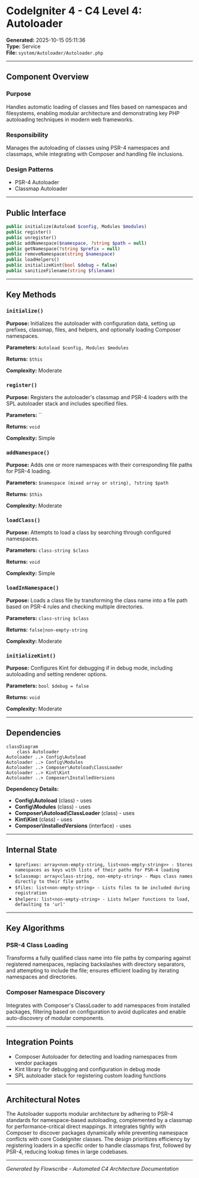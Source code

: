 # CodeIgniter 4 - C4 Level 4: Autoloader

**Generated:** 2025-10-15 05:11:36  
**Type:** Service  
**File:** `system/Autoloader/Autoloader.php`

---

## Component Overview

### Purpose
Handles automatic loading of classes and files based on namespaces and filesystems, enabling modular architecture and demonstrating key PHP autoloading techniques in modern web frameworks.

### Responsibility
Manages the autoloading of classes using PSR-4 namespaces and classmaps, while integrating with Composer and handling file inclusions.

### Design Patterns
- PSR-4 Autoloader
- Classmap Autoloader

---

## Public Interface

```php
public initialize(Autoload $config, Modules $modules)
public register()
public unregister()
public addNamespace($namespace, ?string $path = null)
public getNamespace(?string $prefix = null)
public removeNamespace(string $namespace)
public loadHelpers()
public initializeKint(bool $debug = false)
public sanitizeFilename(string $filename)
```

---

## Key Methods

### `initialize()`

**Purpose:** Initializes the autoloader with configuration data, setting up prefixes, classmap, files, and helpers, and optionally loading Composer namespaces.

**Parameters:** `Autoload $config, Modules $modules`

**Returns:** `$this`

**Complexity:** Moderate

### `register()`

**Purpose:** Registers the autoloader's classmap and PSR-4 loaders with the SPL autoloader stack and includes specified files.

**Parameters:** ``

**Returns:** `void`

**Complexity:** Simple

### `addNamespace()`

**Purpose:** Adds one or more namespaces with their corresponding file paths for PSR-4 loading.

**Parameters:** `$namespace (mixed array or string), ?string $path`

**Returns:** `$this`

**Complexity:** Moderate

### `loadClass()`

**Purpose:** Attempts to load a class by searching through configured namespaces.

**Parameters:** `class-string $class`

**Returns:** `void`

**Complexity:** Simple

### `loadInNamespace()`

**Purpose:** Loads a class file by transforming the class name into a file path based on PSR-4 rules and checking multiple directories.

**Parameters:** `class-string $class`

**Returns:** `false|non-empty-string`

**Complexity:** Moderate

### `initializeKint()`

**Purpose:** Configures Kint for debugging if in debug mode, including autoloading and setting renderer options.

**Parameters:** `bool $debug = false`

**Returns:** `void`

**Complexity:** Moderate

---

## Dependencies

```mermaid
classDiagram
    class Autoloader
Autoloader ..> Config\Autoload
Autoloader ..> Config\Modules
Autoloader ..> Composer\Autoload\ClassLoader
Autoloader ..> Kint\Kint
Autoloader ..> Composer\InstalledVersions
```

**Dependency Details:**

- **Config\Autoload** (class) - uses
- **Config\Modules** (class) - uses
- **Composer\Autoload\ClassLoader** (class) - uses
- **Kint\Kint** (class) - uses
- **Composer\InstalledVersions** (interface) - uses

---

## Internal State

- `$prefixes: array<non-empty-string, list<non-empty-string>> - Stores namespaces as keys with lists of their paths for PSR-4 loading`
- `$classmap: array<class-string, non-empty-string> - Maps class names directly to their file paths`
- `$files: list<non-empty-string> - Lists files to be included during registration`
- `$helpers: list<non-empty-string> - Lists helper functions to load, defaulting to 'url'`

---

## Key Algorithms

### PSR-4 Class Loading

Transforms a fully qualified class name into file paths by comparing against registered namespaces, replacing backslashes with directory separators, and attempting to include the file; ensures efficient loading by iterating namespaces and directories.

### Composer Namespace Discovery

Integrates with Composer's ClassLoader to add namespaces from installed packages, filtering based on configuration to avoid duplicates and enable auto-discovery of modular components.


---

## Integration Points

- Composer Autoloader for detecting and loading namespaces from vendor packages
- Kint library for debugging and configuration in debug mode
- SPL autoloader stack for registering custom loading functions

---

## Architectural Notes

The Autoloader supports modular architecture by adhering to PSR-4 standards for namespace-based autoloading, complemented by a classmap for performance-critical direct mappings. It integrates tightly with Composer to discover packages dynamically while preventing namespace conflicts with core CodeIgniter classes. The design prioritizes efficiency by registering loaders in a specific order to handle classmaps first, followed by PSR-4, reducing lookup times in large codebases.

---

*Generated by Flowscribe - Automated C4 Architecture Documentation*
